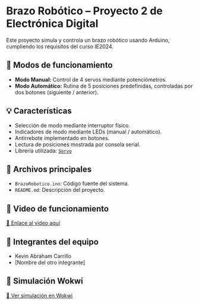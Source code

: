 # Brazo Robótico – Proyecto 2 de Electrónica Digital

Este proyecto simula y controla un brazo robótico usando Arduino, cumpliendo los requisitos del curso IE2024.

## 🔧 Modos de funcionamiento

- **Modo Manual:** Control de 4 servos mediante potenciómetros.
- **Modo Automático:** Rutina de 5 posiciones predefinidas, controladas por dos botones (siguiente / anterior).

## 💡 Características

- Selección de modo mediante interruptor físico.
- Indicadores de modo mediante LEDs (manual / automático).
- Antirrebote implementado en botones.
- Lectura de posiciones mostrada por consola serial.
- Librería utilizada: [`Servo`](https://www.arduino.cc/reference/en/libraries/servo/)

## 📂 Archivos principales

- `BrazoRobotico.ino`: Código fuente del sistema.
- `README.md`: Descripción del proyecto.

## 🎥 Video de funcionamiento

[🔗 Enlace al video aquí](https://...tu_video...)

## 🧠 Integrantes del equipo

- Kevin Abraham Carrillo  
- [Nombre del otro integrante]

## 🔗 Simulación Wokwi

[🔗 Ver simulación en Wokwi](https://...tu_wokwi...)
